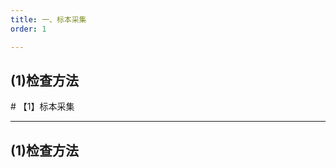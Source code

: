 ```yaml
---
title: 一、标本采集
order: 1

---
```


## (1)检查方法

<son :text="'临床检验基础检验记忆卡'" text1="(1)检查方法" :textOption="[['了解','相关专业知识','专业实践能力'],['了解','专业知识','专业实践能力'],['了解','专业知识','专业实践能力']]" />
# 【1】标本采集

<kaodian :text="'临床检验基础记忆卡'" />

<!-- ###### 第十六章 阴道分泌物检查

> 临床检验基础 -->

<beitiL/>

---

## (1)检查方法
